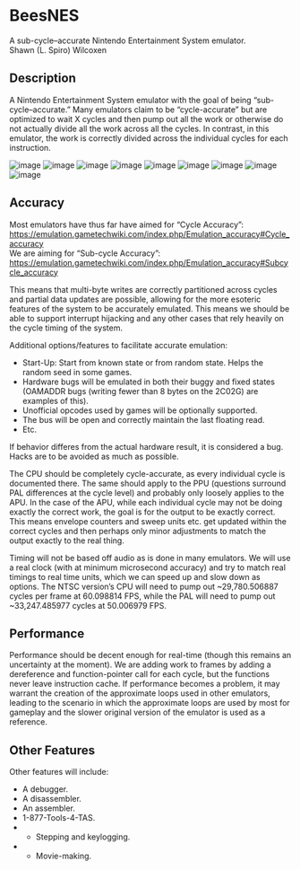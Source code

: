 # BeesNES
A sub-cycle–accurate Nintendo Entertainment System emulator.
<br>Shawn (L. Spiro) Wilcoxen  

## Description
A Nintendo Entertainment System emulator with the goal of being “sub-cycle–accurate.” Many emulators claim to be “cycle-accurate” but are optimized to wait X cycles and then pump out all the work or otherwise do not actually divide all the work across all the cycles. In contrast, in this emulator, the work is correctly divided across the individual cycles for each instruction.

![image](https://user-images.githubusercontent.com/7362666/210867292-14fe69c3-ccbf-4f9a-a9a9-161b98947d2e.png)
![image](https://user-images.githubusercontent.com/7362666/210867692-b56efc04-a1b5-4991-aa58-74a0410e216a.png)
![image](https://user-images.githubusercontent.com/7362666/210867955-f828cee6-f929-4465-9a71-4e77fc48ef46.png)
![image](https://user-images.githubusercontent.com/7362666/210869007-d9a0877c-3418-4e89-abce-ac2e22406f21.png)
![image](https://user-images.githubusercontent.com/7362666/210869149-3df2c007-eae2-4fd1-914a-c257545c0a37.png)
![image](https://user-images.githubusercontent.com/7362666/210869808-d18c50c6-4131-4df5-b8a6-7ff0c5776b9e.png)
![image](https://user-images.githubusercontent.com/7362666/210870155-07366ab7-28b2-4de1-92ae-35fd42bf9830.png)
![image](https://user-images.githubusercontent.com/7362666/210870353-f5da5c2b-9dbb-489b-b4b9-d1ff52163baa.png)
![image](https://user-images.githubusercontent.com/7362666/210870556-ee040e4f-3314-4074-9cd3-4be998f462e6.png)


## Accuracy
Most emulators have thus far have aimed for “Cycle Accuracy”: https://emulation.gametechwiki.com/index.php/Emulation_accuracy#Cycle_accuracy  
We are aiming for “Sub-cycle Accuracy”: https://emulation.gametechwiki.com/index.php/Emulation_accuracy#Subcycle_accuracy  
	
This means that multi-byte writes are correctly partitioned across cycles and partial data updates are possible, allowing for the more esoteric features of the system to be accurately emulated.  This means we should be able to support interrupt hijacking and any other cases that rely heavily on the cycle timing of the system.  

Additional options/features to facilitate accurate emulation:  
* Start-Up: Start from known state or from random state.  Helps the random seed in some games.  
* Hardware bugs will be emulated in both their buggy and fixed states (OAMADDR bugs (writing fewer than 8 bytes on the 2C02G) are examples of this).  
* Unofficial opcodes used by games will be optionally supported.  
* The bus will be open and correctly maintain the last floating read.  
* Etc.  

If behavior differes from the actual hardware result, it is considered a bug.  Hacks are to be avoided as much as possible.

The CPU should be completely cycle-accurate, as every individual cycle is documented there. The same should apply to the PPU (questions surround PAL differences at the cycle level) and probably only loosely applies to the APU.  In the case of the APU, while each individual cycle may not be doing exactly the correct work, the goal is for the output to be exactly correct. This means envelope counters and sweep units etc. get updated within the correct cycles and then perhaps only minor adjustments to match the output exactly to the real thing.  

Timing will not be based off audio as is done in many emulators. We will use a real clock (with at minimum microsecond accuracy) and try to match real timings to real time units, which we can speed up and slow down as options.  The NTSC version’s CPU will need to pump out ~29,780.506887 cycles per frame at 60.098814 FPS, while the PAL will need to pump out ~33,247.485977 cycles at 50.006979 FPS.

## Performance
Performance should be decent enough for real-time (though this remains an uncertainty at the moment). We are adding work to frames by adding a dereference and function-pointer call for each cycle, but the functions never leave instruction cache. If performance becomes a problem, it may warrant the creation of the approximate loops used in other emulators, leading to the scenario in which the approximate loops are used by most for gameplay and the slower original version of the emulator is used as a reference.  

## Other Features
Other features will include:  
* A debugger.  
* A disassembler.  
* An assembler.  
* 1-877-Tools-4-TAS.  
* * Stepping and keylogging.  
* * Movie-making.  
